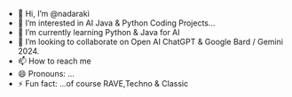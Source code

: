 - 👋 Hi, I’m @nadaraki
- 👀 I’m interested in AI Java & Python Coding Projects...
- 🌱 I’m currently learning Python & Java for AI
- 💞️ I’m looking to collaborate on Open AI ChatGPT & Google Bard / Gemini 2024.
- 📫 How to reach me 
- 😄 Pronouns: ...
- ⚡ Fun fact: ...of course RAVE,Techno & Classic

<!---
nadaraki/nadaraki is a ✨ special ✨ repository because its `README.md` (this file) appears on your GitHub profile.
You can click the Preview link to take a look at your changes.
--->
